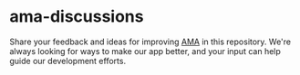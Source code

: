 # ama-discussions
Share your feedback and ideas for improving [AMA](https://bytemyth.com) in this repository. We're always looking for ways to make our app better, and your input can help guide our development efforts.
